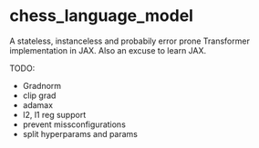 # chess_language_model

A stateless, instanceless and probabily error prone Transformer implementation in JAX.
Also an excuse to learn JAX.

TODO:
* Gradnorm
* clip grad
* adamax
* l2, l1 reg support
* prevent missconfigurations
* split hyperparams and params
